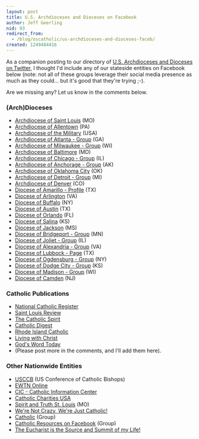 ```yaml
---
layout: post
title: U.S. Archdioceses and Dioceses on Facebook
author: Jeff Geerling
nid: 93
redirect_from:
  - /blog/oscatholic/us-archdioceses-and-dioceses-faceb/
created: 1249484416
---
```

<p>As a companion posting to our directory of <a href="/blog/geerlingguy/us-archdioceses-and-dioceses-twitter">U.S. Archdioceses and Dioceses on Twitter</a>, I thought I'd include any of our stateside entities on Facebook below (note: not all of these groups leverage their social media presence as much as they could... but it's good that they're trying ;-).</p>
<p>Are we missing any? Let us know in the comments below.</p>
<h3>(Arch)Dioceses</h3>
<ul>
<li><a href="http://www.facebook.com/archstl">Archdiocese of Saint Louis</a> (MO)</li>
<li><a href="http://www.facebook.com/allentown.diocese#!/pages/Allentown-PA/Diocese-of-Allentown/109206489123636">Archdiocese of Allentown</a> (PA)</li>
<li><a href="http://www.facebook.com/pages/Washington-DC/Archdiocese-for-the-Military-Services-USA/104449474470">Archdiocese of the Military</a> (USA)</li>
<li><a href="http://www.facebook.com/group.php?gid=60601519391">Archdiocese of Atlanta - Group</a> (GA)</li>
<li><a href="http://www.facebook.com/group.php?gid=69093160909">Archdiocese of Milwaukee - Group</a> (WI)</li>
<li><a href="http://www.facebook.com/pages/Baltimore-MD/Archdiocese-of-Baltimore/107704176960">Archdiocese of Baltimore</a> (MD)</li>
<li><a href="http://www.facebook.com/group.php?gid=20702160504">Archdiocese of Chicago - Group</a>&nbsp;(IL)</li>
<li><a href="http://www.facebook.com/group.php?gid=66498805852">Archdiocese of Anchorage - Group</a> (AK)</li>
<li><a href="http://www.facebook.com/pages/Oklahoma-City-OK/Archdiocese-of-Oklahoma/109139532871">Archdiocese of Oklahoma City</a> (OK)</li>
<li><a href="http://www.facebook.com/group.php?gid=60565650154">Archdiocese of Detroit - Group</a> (MI)</li>
<li><a href="http://www.facebook.com/pages/Denver-CO/Catholic-Archdiocese-of-Denver/70126559720">Archdiocese of Denver</a> (CO)</li>
<li><a href="http://www.facebook.com/amarillocatholic">Diocese of Amarillo - Profile</a> (TX)</li>
<li><a href="http://www.facebook.com/arlingtondiocese">Diocese of Arlington</a> (VA)</li>
<li><a href="http://www.facebook.com/pages/Diocese-of-Buffalo/34630789970">Diocese of Buffalo</a> (NY)</li>
<li><a href="http://www.facebook.com/pages/Austin-TX/Diocese-of-Austin/115655994617">Diocese of Austin</a> (TX)</li>
<li><a href="http://www.facebook.com/pages/Orlando/Diocese-of-Orlando/216956945061">Diocese of Orlando</a> (FL)</li><li><a href="http://www.facebook.com/SalinaDiocese">Diocese of Salina</a> (KS)</li>
<li><a href="http://www.facebook.com/pages/Roman-Catholic-Diocese-of-Jackson/95981452195">Diocese of Jackson</a> (MS)</li>
<li><a href="http://www.facebook.com/group.php?gid=60177877029">Diocese of Bridgeport - Group</a> (MN)</li>
<li><a href="http://www.facebook.com/group.php?gid=6438777353">Diocese of Joliet - Group</a> (IL)</li>
<li><a href="http://www.facebook.com/group.php?gid=5365473622">Diocese of Alexandria - Group</a> (VA)</li>
<li><a href="http://www.facebook.com/pages/Lubbock-TX/Roman-Catholic-Diocese-of-Lubbock/70122516418">Diocese of Lubbock - Page</a> (TX)</li>
<li><a href="http://www.facebook.com/group.php?gid=95114804961">Diocese of Ogdensburg - Group</a> (NY)</li>
<li><a href="http://www.facebook.com/group.php?gid=2419403127">Diocese of Dodge City - Group</a>&nbsp;(KS)</li>
<li><a href="http://www.facebook.com/group.php?gid=55436227332">Diocese of Madison - Group</a> (WI)</li>
<li><a href="http://www.facebook.com/pages/Camden-NJ/Diocese-of-Camden/121201119907">Diocese of Camden</a> (NJ)</li>
</ul>

<!--break-->

<h3>Catholic Publications</h3>
<ul>
<li><a href="http://www.facebook.com/home.php#!/pages/National-Catholic-Register/64182915497">National Catholic Register</a></li>
<li><a href="http://www.facebook.com/stlouisreview">Saint Louis Review</a></li>
<li><a href="http://facebook.com/TheCatholicSpirit">The Catholic Spirit</a></li>
<li><a href="http://www.facebook.com/pages/Catholic-Digest/9217530804">Catholic Digest</a></li>
<li><a href="http://www.facebook.com/pages/The-Rhode-Island-Catholic/101121236853">Rhode Island Catholic</a></li>
<li><a href="http://www.facebook.com/pages/Living-with-Christ/92346729156">Living with Christ</a></li>
<li><a href="http://www.facebook.com/pages/Gods-Word-Today/113473689467">God's Word Today</a></li>
<li>(Please post more in the comments, and I'll add them here).</li>
</ul>
<h3>Other Nationwide Entities</h3>
<ul>
<li><a href="http://www.facebook.com/pages/Washington-DC/United-States-Conference-of-Catholic-Bishops/105735397284?ref=mf">USCCB</a> (US Conference of Catholic Bishops)</li>
<li><a href="http://www.facebook.com/ewtnonline">EWTN Online</a></li>
<li><a href="http://www.facebook.com/pages/Washington-DC/Catholic-Information-Center/6663107219">CIC - Catholic Information Center</a></li>
<li><a href="http://www.facebook.com/pages/Alexandria-VA/Catholic-Charities-USA/104393350588">Catholic Charities USA</a></li>
<li><a href="http://www.facebook.com/pages/Saint-Louis-MO/Spirit-and-Truth-St-Louis/81478528610">Spirit and Truth St. Louis</a> (MO)</li>
<li><a href="http://www.facebook.com/group.php?gid=2212794397">We're Not Crazy, We're Just Catholic!</a></li>
<li><a href="http://www.facebook.com/group.php?gid=2204585860">Catholic</a> (Group)</li>
<li><a href="http://www.facebook.com/group.php?gid=2222624914">Catholic Resources on Facebook</a> (Group)</li>
<li><a href="http://www.facebook.com/group.php?gid=2208022978">The Eucharist is the Source and Summit of my Life!</a></li>
</ul>
